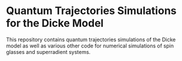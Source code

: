 # Quantum Trajectories Simulations for the Dicke Model
This repository contains quantum trajectories simulations of the Dicke model as well as various other code for numerical simulations of spin glasses and superradient systems.
